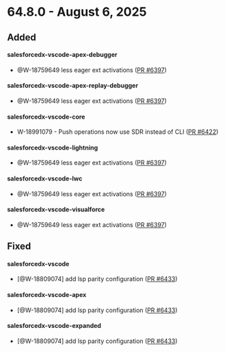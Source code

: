 # 64.8.0 - August 6, 2025

## Added

#### salesforcedx-vscode-apex-debugger

- @W-18759649  less eager ext activations ([PR #6397](https://github.com/forcedotcom/salesforcedx-vscode/pull/6397))

#### salesforcedx-vscode-apex-replay-debugger

- @W-18759649  less eager ext activations ([PR #6397](https://github.com/forcedotcom/salesforcedx-vscode/pull/6397))

#### salesforcedx-vscode-core

- W-18991079 - Push operations now use SDR instead of CLI ([PR #6422](https://github.com/forcedotcom/salesforcedx-vscode/pull/6422))

#### salesforcedx-vscode-lightning

- @W-18759649  less eager ext activations ([PR #6397](https://github.com/forcedotcom/salesforcedx-vscode/pull/6397))

#### salesforcedx-vscode-lwc

- @W-18759649  less eager ext activations ([PR #6397](https://github.com/forcedotcom/salesforcedx-vscode/pull/6397))

#### salesforcedx-vscode-visualforce

- @W-18759649  less eager ext activations ([PR #6397](https://github.com/forcedotcom/salesforcedx-vscode/pull/6397))

## Fixed

#### salesforcedx-vscode

- [@W-18809074] add lsp parity configuration ([PR #6433](https://github.com/forcedotcom/salesforcedx-vscode/pull/6433))

#### salesforcedx-vscode-apex

- [@W-18809074] add lsp parity configuration ([PR #6433](https://github.com/forcedotcom/salesforcedx-vscode/pull/6433))

#### salesforcedx-vscode-expanded

- [@W-18809074] add lsp parity configuration ([PR #6433](https://github.com/forcedotcom/salesforcedx-vscode/pull/6433))

